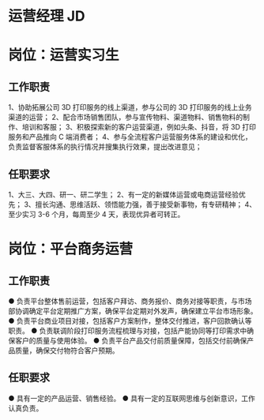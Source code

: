 # 运营经理 JD

# 岗位：运营实习生

## 工作职责

1、协助拓展公司 3D 打印服务的线上渠道，参与公司的 3D 打印服务的线上业务渠道的运营；
2、配合市场销售团队，参与宣传物料、渠道物料、销售物料的制作、培训和客服；
3、积极探索新的客户运营渠道，例如头条、抖音，将 3D 打印服务和产品推向 C 端消费者；
4、参与全流程客户运营服务体系的建设和优化，负责监督客服体系的执行情况并搜集执行效果，提出改进意见；

## 任职要求

1、大三、大四、研一、研二学生；
2、有一定的新媒体运营或电商运营经验优先；
3、擅长沟通、思维活跃、领悟能力强，善于接受新事物，有专研精神；
4、至少实习 3-6 个月，每周至少 4 天，表现优异者可转正。

# 岗位：平台商务运营

## 工作职责

● 负责平台整体售前运营，包括客户拜访、商务报价、商务对接等职责，与市场部协调确定平台定期推广方案，确保平台定期对外发声，确保建立平台市场形象。
● 负责平台商业项目对接，包括客户方案制作，整体交付推进，客户回款确认等职责。
● 负责联调阶段打印服务流程梳理与对接，包括产能协同等打印需求中确保客户的质量与使用体验。
● 负责平台产品交付前质量保障，包括交付前确保产品质量，确保交付物符合客户预期。

## 任职要求

● 具有一定的产品运营、销售经验。
● 具有一定的互联网思维与创新意识，工作认真负责。
